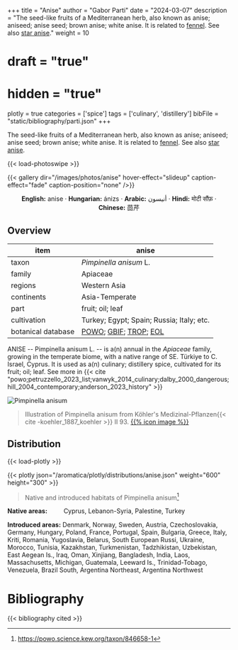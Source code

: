 +++
title = "Anise"
author = "Gabor Parti"
date = "2024-03-07"
description = "The seed-like fruits of a Mediterranean herb, also known as anise; aniseed; anise seed; brown anise; white anise. It is related to [fennel](../items/fennel). See also [star anise](../items/star_anise)."
weight = 10
# draft = "true"
# hidden = "true"
plotly = true
categories = ['spice']
tags = ['culinary', 'distillery']
bibFile = "static/bibliography/parti.json"
+++

The seed-like fruits of a Mediterranean herb, also known as anise; aniseed; anise seed; brown anise; white anise. It is related to [fennel](../items/fennel). See also [star anise](../items/star_anise). [<i class="fab fa-wikipedia-w"></i>](https://en.wikipedia.org/wiki/Anise)

{{< load-photoswipe >}}

{{< gallery dir="/images/photos/anise" hover-effect="slideup" caption-effect="fade" caption-position="none" />}}

<center>

**English:** anise · **Hungarian:** ánizs · **Arabic:** <span class="arabic-text" dir="rtl">أنيسون</span> · **Hindi:** <span class="devanagari-text">मोटी सौंफ़</span> · **Chinese:** <span class="traditional-chinese-text">茴芹</span>

</center>

## Overview

|       item       |                                                                                      anise                                                                                      |
|------------------|---------------------------------------------------------------------------------------------------------------------------------------------------------------------------------|
|       taxon      |                                                                              *Pimpinella anisum* L.                                                                             |
|      family      |                                                                                     Apiaceae                                                                                    |
|      regions     |                                                                                   Western Asia                                                                                  |
|    continents    |                                                                                  Asia-Temperate                                                                                 |
|       part       |                                                                                 fruit; oil; leaf                                                                                |
|    cultivation   |                                                                    Turkey; Egypt; Spain; Russia; Italy; etc.                                                                    |
|botanical database|[POWO](https://powo.science.kew.org/taxon/846658-1); [GBIF](https://www.gbif.org/species/8080300); [TROP](https://tropicos.org/name/1700194); [EOL](https://eol.org/pages/581422)|

ANISE -- Pimpinella anisum L. -- is a(n) annual in the *Apiaceae* family, growing in the temperate biome, with a native range of SE. Türkiye to C. Israel, Cyprus. It is used as a(n) culinary; distillery spice, cultivated for its fruit; oil; leaf. See more in  {{< cite "powo;petruzzello_2023_list;vanwyk_2014_culinary;dalby_2000_dangerous;hill_2004_contemporary;anderson_2023_history" >}}

![Pimpinella anisum](/images/illustrations/anise.png?width=40rem "Illustration of Pimpinella anisum from Köhler's Medizinal-Pflanzen")

>Illustration of Pimpinella anisum from Köhler's Medizinal-Pflanzen{{< cite -koehler_1887_koehler >}} II 93. [{{% icon image %}}](https://www.biodiversitylibrary.org/item/10837#page/529/mode/1up)

## Distribution

{{< load-plotly >}}

{{< plotly json="/aromatica/plotly/distributions/anise.json" weight="600" height="300" >}}

>Native and introduced habitats of Pimpinella anisum[^powo]

[^powo]: https://powo.science.kew.org/taxon/846658-1

<p style="text-align:left;">

**Native areas:** &ensp; &ensp; &ensp; Cyprus, Lebanon-Syria, Palestine, Turkey

**Introduced areas:** Denmark, Norway, Sweden, Austria, Czechoslovakia, Germany, Hungary, Poland, France, Portugal, Spain, Bulgaria, Greece, Italy, Kriti, Romania, Yugoslavia, Belarus, South European Russi, Ukraine, Morocco, Tunisia, Kazakhstan, Turkmenistan, Tadzhikistan, Uzbekistan, East Aegean Is., Iraq, Oman, Xinjiang, Bangladesh, India, Laos, Massachusetts, Michigan, Guatemala, Leeward Is., Trinidad-Tobago, Venezuela, Brazil South, Argentina Northeast, Argentina Northwest

</p>



# Bibliography

{{< bibliography cited >}}

